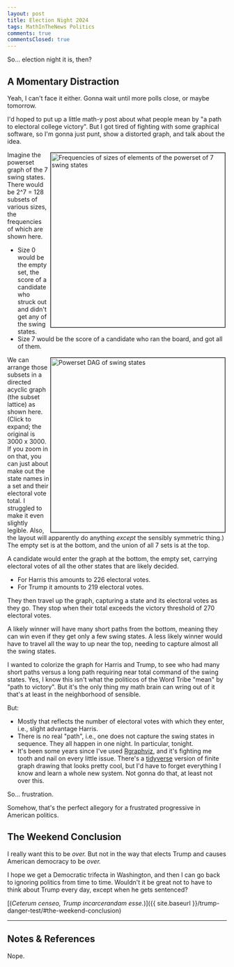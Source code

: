 ```yaml
---
layout: post
title: Election Night 2024
tags: MathInTheNews Politics
comments: true
commentsClosed: true
---
```


So&hellip; election night it is, then?  


## A Momentary Distraction  

Yeah, I can't face it either.  Gonna wait until more polls close, or maybe tomorrow.  

I'd hoped to put up a little math-y post about what people mean by "a path to electoral
college victory".  But I got tired of fighting with some graphical software, so I'm gonna
just punt, show a distorted graph, and talk about the idea.  

<a href="{{ site.baseurl }}/assets/2024-09-28-electoral-paths-barplot.png"><img src="{{ site.baseurl }}/assets/2024-09-28-electoral-paths-barplot-thumb.jpg" width="400" height="400" alt="Frequencies of sizes of elements of the powerset of 7 swing states" title="Frequencies of sizes of elements of the powerset of 7 swing states" style="float: right; margin: 3px 3px 3px 3px; border: 1px solid #000000;"></a>
Imagine the powerset graph of the 7 swing states.  There would be 2^7 = 128 subsets of
various sizes, the frequencies of which are shown here.  
- Size 0 would be the empty set, the score of a candidate who struck out and didn't get
  any of the swing states.  
- Size 7 would be the score of a candidate who ran the board, and got all of them.  

<a href="{{ site.baseurl }}/assets/2024-09-28-electoral-paths-1.png"><img src="{{ site.baseurl }}/assets/2024-09-28-electoral-paths-1-thumb.jpg" width="400" height="400" alt="Powerset DAG of swing states" title="Powerset DAG of swing states" style="float: right; margin: 3px 3px 3px 3px; border: 1px solid #000000;"></a>
We can arrange those subsets in a directed acyclic graph (the subset lattice) as shown
here.  (Click to expand; the original is 3000 x 3000.  If you zoom in on that, you can
just about make out the state names in a set and their electoral vote total.  I struggled
to make it even slightly legible.  Also, the layout will apparently do anything _except_
the sensibly symmetric thing.)  The empty set is at the bottom, and the union of all 7
sets is at the top.  

A candidate would enter the graph at the bottom, the empty set, carrying electoral votes
of all the other states that are likely decided.  
- For Harris this amounts to 226 electoral votes.  
- For Trump it amounts to 219 electoral votes.  

They then travel up the graph, capturing a state and its electoral votes as they go.  They
stop when their total exceeds the victory threshold of 270 electoral votes.  

A likely winner will have many short paths from the bottom, meaning they can win even if
they get only a few swing states.  A less likely winner would have to travel all the way
to up near the top, needing to capture almost all the swing states.  

I wanted to colorize the graph for Harris and Trump, to see who had many short paths
versus a long path requiring near total command of the swing states.  Yes, I know this
isn't what the politicos of the Word Tribe "mean" by "path to victory".  But it's the only
thing my math brain can wring out of it that's at least in the neighborhood of sensible.  

But:  
- Mostly that reflects the number of electoral votes with which they enter, i.e., slight
  advantage Harris.  
- There is no real "path", i.e., one does not capture the swing states in sequence.  They
  all happen in one night.  In particular, tonight.  
- It's been some years since I've used
  [Rgraphviz](https://www.bioconductor.org/packages/release/bioc/html/Rgraphviz.html),
  and it's fighting me tooth and nail on every little issue.  There's a
  [tidyverse](https://www.tidyverse.org/) version of finite graph drawing that looks
  pretty cool, but I'd have to forget everything I know and learn a whole new system.  Not
  gonna do that, at least not over this.

So&hellip; frustration.  

Somehow, that's the perfect allegory for a frustrated progressive in American politics.  


## The Weekend Conclusion  

I really want this to be _over._  But not in the way that elects Trump and causes American
democracy to be _over._  

I hope we get a Democratic trifecta in Washington, and then I can go back to ignoring
politics from time to time.  Wouldn't it be great not to have to think about Trump every
day, except when he gets sentenced?  

[(_Ceterum censeo, Trump incarcerandam esse._)]({{ site.baseurl }}/trump-danger-test/#the-weekend-conclusion)  

---

## Notes &amp; References  

<!--
<sup id="fn1a">[[1]](#fn1)</sup>

<a id="fn1">1</a>: ***, ["***"](***), *** DOI: [***](***). [↩](#fn1a)  

<a href="{{ site.baseurl }}/images/***">
  <img src="{{ site.baseurl }}/images/***" width="400" height="***" alt="***" title="***" style="float: right; margin: 3px 3px 3px 3px; border: 1px solid #000000;">
</a>

<a href="***">
  <img src="{{ site.baseurl }}/images/***" width="550" height="***" alt="***" title="***" style="margin: 3px 3px 3px 3px; border: 1px solid #000000;">
</a>

<iframe width="400" height="224" src="***" allow="accelerometer; encrypted-media; gyroscope; picture-in-picture" allowfullscreen style="float: right; margin: 3px 3px 3px 3px; border: 1px solid #000000;"></iframe>
-->

Nope.  
